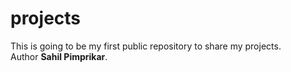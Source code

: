 # projects
This is going to be my first public repository to share my projects. <br>
Author <b>Sahil Pimprikar</b>.
